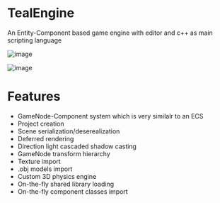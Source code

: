 # TealEngine
An Entity-Component based game engine with editor and c++ as main scripting language

![image](https://github.com/CataractJustice/TealEngine/assets/61472497/cc07005d-49a2-44cb-a26b-24ab43d784cd)

![image](https://github.com/CataractJustice/TealEngine/assets/61472497/11310e65-88fa-4032-bbe1-88e3e1c304d1)

# Features
- GameNode-Component system which is very similalr to an ECS
- Project creation
- Scene serialization/deserealization
- Deferred rendering
- Direction light cascaded shadow casting
- GameNode transform hierarchy
- Texture import
- .obj models import
- Custom 3D physics engine
- On-the-fly shared library loading
- On-the-fly component classes import
